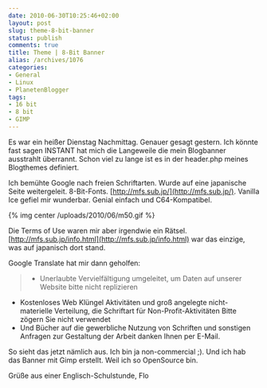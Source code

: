 ```yaml
---
date: 2010-06-30T10:25:46+02:00
layout: post
slug: theme-8-bit-banner
status: publish
comments: true
title: Theme | 8-Bit Banner
alias: /archives/1076
categories:
- General
- Linux
- PlanetenBlogger
tags:
- 16 bit
- 8 bit
- GIMP
---
```


Es war ein heißer Dienstag Nachmittag. Genauer gesagt gestern. Ich könnte fast sagen INSTANT hat mich die Langeweile die mein Blogbanner ausstrahlt überrannt. Schon viel zu lange ist es in der header.php meines Blogthemes definiert.

Ich bemühte Google nach freien Schriftarten. Wurde auf eine japanische Seite weitergeleit. 8-Bit-Fonts. [http://mfs.sub.jp/](http://mfs.sub.jp/). Vanilla Ice gefiel mir wunderbar. Genial einfach und C64-Kompatibel.

{% img center /uploads/2010/06/m50.gif %}

Die Terms of Use waren mir aber irgendwie ein Rätsel. [http://mfs.sub.jp/info.html](http://mfs.sub.jp/info.html) war das einzige, was auf japanisch dort stand.

Google Translate hat mir dann geholfen:


> - Unerlaubte Vervielfältigung umgeleitet, um Daten auf unserer Website bitte nicht replizieren
- Kostenloses Web Klüngel Aktivitäten und groß angelegte nicht-materielle Verteilung, die Schriftart für Non-Profit-Aktivitäten Bitte zögern Sie nicht verwendet
- Und Bücher auf die gewerbliche Nutzung von Schriften und sonstigen Anfragen zur Gestaltung der Arbeit danken Ihnen per E-Mail.


So sieht das jetzt nämlich aus. Ich bin ja non-commercial ;). Und ich hab das Banner mit Gimp erstellt. Weil ich so OpenSource bin.

Grüße aus einer Englisch-Schulstunde,
Flo
